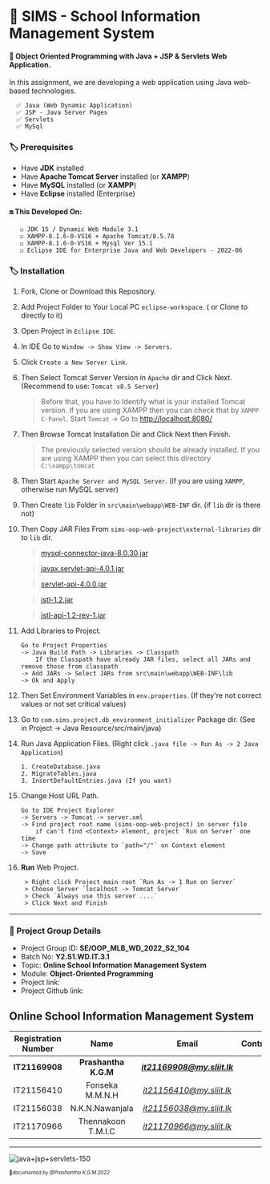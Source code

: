 # **🏫 SIMS -  School Information Management System**

#### 🔖 Object Oriented Programming with Java + JSP & Servlets Web Application.
  In this assignment, we are developing a web application using Java web-based technologies. 
 
      ✅ Java (Web Dynamic Application)   
      ✅ JSP - Java Server Pages   
      ✅ Servlets    
      ✅ MySql


### 🏷️ Prerequisites

- Have **JDK** installed
- Have **Apache Tomcat Server** installed (or **XAMPP**)
- Have **MySQL** installed (or **XAMPP**) 
- Have **Eclipse** installed (Enterprise)

#### 🔛 This Developed On: 
       ☑️ JDK 15 / Dynamic Web Module 3.1
       ☑️ XAMPP-8.1.6-0-VS16 + Apache Tomcat/8.5.78
       ☑️ XAMPP-8.1.6-0-VS16 + Mysql Ver 15.1
       ☑️ Eclipse IDE for Enterprise Java and Web Developers - 2022-06


### 🏷️ Installation

01.  Fork, Clone or Download this Repository.
02.  Add Project Folder to Your Local PC `eclipse-workspace`. ( or Clone to directly to it)
03.  Open Project in `Eclipse IDE`.
04.  In IDE Go to `Window -> Show View -> Servers`.
05.  Click `Create a New Server Link`.
06.  Then Select Tomcat Server Version in `Apache` dir and Click Next. (Recommend to use: `Tomcat v8.5 Server`)
    
      > Before that, you have to Identify what is your installed Tomcat version. If you are using XAMPP then you can check that by `XAMPP C-Panel`.  Start `Tomcat` -> Go to <a href="http://localhost:8080/">http://localhost:8080/</a>
    
07.  Then Browse Tomcat Installation Dir and Click Next then Finish.
    
      > The previously selected version should be already installed. If you are using XAMPP then you can select this directory ` C:\xampp\tomcat `

08.  Then Start `Apache Server and MySQL Server`. (if you are using `XAMPP`, otherwise run MySQL server)
09.  Then Create `lib` Folder in ` src\main\webapp\WEB-INF ` dir. (if `lib` dir is there not)
10.  Then Copy JAR Files From ` sims-oop-web-project\external-libraries ` dir to `lib` dir. 

      > <a href="https://jar-download.com/?search_box=mysql-connector-java-8.0.30" target="_blank">mysql-connector-java-8.0.30.jar</a>
      
      > <a href="https://jar-download.com/?search_box=javax.servlet-api-4.0.1" target="_blank">javax.servlet-api-4.0.1.jar</a>
      
      > <a href="https://jar-download.com/?search_box=servlet-api-4.0.0" target="_blank">servlet-api-4.0.0.jar</a>
      
      > <a href="https://jar-download.com/?search_box=jstl-1.2" target="_blank">jstl-1.2.jar</a>
      
      > <a href="https://jar-download.com/?search_box=jstl-api-1.2-rev-1" target="_blank">jstl-api-1.2-rev-1.jar</a>

11. Add Libraries to Project.

        Go to Project Properties 
        -> Java Build Path -> Libraries -> Classpath 
            If the Classpath have already JAR files, select all JARs and remove those from classpath
        -> Add JARs -> Select JARs from src\main\webapp\WEB-INF\lib 
        -> Ok and Apply

12. Then Set Environment Variables in `env.properties`. (If they're not correct values or not set critical values)

13. Go to ` com.sims.project.db_environment_initializer ` Package dir. (See in Project -> Java Resource/src/main/java)
14. Run Java Application Files. (Right click `.java file -> Run As -> 2 Java Application`)
        
        1. CreateDatabase.java
        2. MigrateTables.java
        3. InsertDefaultEntries.java (If you want)
        
15. Change Host URL Path. 

        Go to IDE Project Explorer 
        -> Servers -> Tomcat -> server.xml 
        -> Find project root name (sims-oop-web-project) in server file 
            if can't find <Context> element, project `Run on Server` one time 
        -> Change path attribute to `path="/"` on Context element 
        -> Save 

16. **Run** Web Project. 

         > Right click Project main root `Run As -> 1 Run on Server`
         > Choose Server `localhost -> Tomcat Server`
         > Check `Always use this server ....`
         > Click Next and Finish

_____________________

### 🔖 Project Group Details

* Project Group ID: **SE/OOP_MLB_WD_2022_S2_104**
* Batch No: **Y2.S1.WD.IT.3.1**
* Topic: **Online School Information Management System**
* Module: **Object-Oriented Programming**
* Project link: 
* Project Github link: 

## Online School Information Management System

| Registration Number | Name | Email | Contribution |
| :---: | :---: | :---: | :---: |
| **IT21169908** | **Prashantha K.G.M** | ***it21169908@my.sliit.lk*** |  |
| IT21156410 | Fonseka M.M.N.H | *it21156410@my.sliit.lk* |  |
| IT21156038 | N.K.N.Nawanjala | *it21156038@my.sliit.lk* |  |
| IT21170966 | Thennakoon T.M.I.C | *it21170966@my.sliit.lk* |  |

______________

![java+jsp+servlets-150](https://user-images.githubusercontent.com/99706983/191255194-30daa1eb-09e7-4dd8-801b-2ce67c8ed9cb.png)

<sub><sup>📌*documented by @Prashantha K.G.M 2022*</sup></sub>


